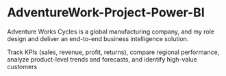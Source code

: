 # AdventureWork-Project-Power-BI

Adventure Works Cycles is a global manufacturing company, and my role design and deliver
an end-to-end business intelligence solution.


Track KPIs (sales, revenue, profit, returns), compare regional performance, analyze
product-level trends and forecasts, and identify high-value customers
